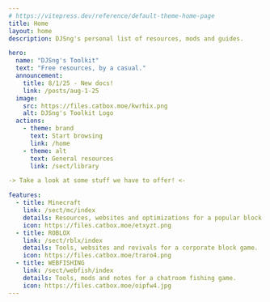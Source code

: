 ```yaml
---
# https://vitepress.dev/reference/default-theme-home-page
title: Home
layout: home
description: DJSng's personal list of resources, mods and guides.

hero:
  name: "DJSng's Toolkit"
  text: "Free resources, by a casual."
  announcement:
    title: 8/1/25 - New docs!
    link: /posts/aug-1-25
  image:
    src: https://files.catbox.moe/kwrhix.png
    alt: DJSng's Toolkit Logo
  actions:
    - theme: brand  
      text: Start browsing
      link: /home
    - theme: alt  
      text: General resources
      link: /sect/library

-> Take a look at some stuff we have to offer! <-

features:
  - title: Minecraft
    link: /sect/mc/index
    details: Resources, websites and optimizations for a popular block game.
    icon: https://files.catbox.moe/etxyzt.png
  - title: ROBLOX
    link: /sect/rblx/index
    details: Tools, websites and revivals for a corporate block game.
    icon: https://files.catbox.moe/traro4.png
  - title: WEBFISHING
    link: /sect/webfish/index
    details: Tools, mods and notes for a chatroom fishing game.
    icon: https://files.catbox.moe/oipfw4.jpg
---
```


